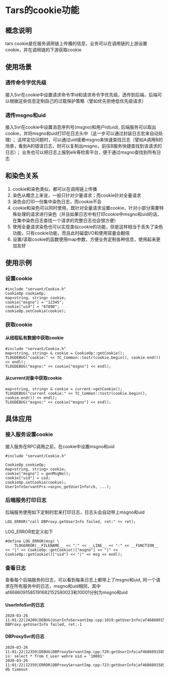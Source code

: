 # Tars的cookie功能

## 概念说明

tars cookie是在服务调用链上传播的信息，业务可以在调用链的上游设置cookie，并在调用链的下游获取cookie

## 使用场景

### 透传命令字优先级

接入Svr在cookie中设置请求命令字id和请求命令字优先级，透传到后端，后端可以根据这些信息定制自己的过载保护策略（譬如优先拒绝低优先级请求）

### 透传msgno和uid

接入Svr在cookie中设置消息序列号(msgno)和用户id(uid), 后端服务可以取出cookie，并将msgno和uid打印在日志头中（这一步可以通过封装日志宏来自动处理）；
这样定位问题时，可以通过uid或者msgno来快速查找日志（譬如A调用B的场景，看到A的错误日志，则可以复制出msgno，前往B服务快捷查找到该请求的日志）；
业务也可以把日志上报到elk等检索平台，便于通过msgno查找到所有日志

## 和染色关系
1. cookie和染色类似，都可以在调用链上传播
2. 染色从概念上来说，一般只针对少量请求；而cookie针对全量请求
3. 染色会打印一份集中染色日志，而cookie不会
4. cookie和染色可以同时使用，既针对全量请求设置cookie，针对小部分需要特殊处理的请求进行染色（并且如果日志中有打印cookie中msgno和uid的话，在集中染色日志查找一个请求的完整日志也会很方便）
5. 使用全量请求染色也可以实现类似cookie的功能，但是这样相当于丢失了染色功能，只有cookie功能，而且此时磁盘I/O和使用容量会翻倍
6. 设置/读取cookie的函数使用map参数，方便业务定制各种信息，使用起来更加友好

## 使用示例
### 设置cookie
```text
#include "servant/Cookie.h"
CookieOp cookieOp;
map<string, string> cookie;
cookie["msgno"] = "12345";
cookie["uid"] = "67890";
cookieOp.setCookie(cookie);
```
### 获取cookie
#### 从线程私有数据中获取cookie
```text
#include "servant/Cookie.h"
map<string, string> & cookie = CookieOp::getCookie();
TLOGDEBUG("cookie:" << TC_Common::tostr(cookie.begin(), cookie.end()) << endl);
TLOGDEBUG("msgno:" << cookie["msgno"] << endl);
```
#### 从current对象中获取cookie
```text
map<string, string> & cookie = current->getCookie();
TLOGDEBUG("current cookie:" << TC_Common::tostr(cookie.begin(), cookie.end()) << endl);
TLOGDEBUG("msgno:" << cookie["msgno"] << endl);
```


## 具体应用
### 接入服务设置cookie
接入服务在RPC调用之前，在cookie中设置msgno和uid
```text
#include "servant/Cookie.h"

CookieOp cookieOp;
map<string, string> cookie;
cookie["msgno"] = genMsgNo();
cookie["uid"] = uid;
cookieOp.setCookie(cookie);
UserInfoServantPrx->async_getUserInfo(cb, ...); 
```


### 后端服务打印日志
后端服务使用如下定制的宏来打印日志，日志头会自动带上msgno和uid
```text
LOG_ERROR("call DBProxy.getUserInfo failed, ret:" << ret);
```

LOG_ERROR宏定义如下
```text
#define LOG_ERROR(msg) \
    TLOGERROR(__FILENAME__ << ":" << __LINE__ << ":" << __FUNCTION__ << "|" << CookieOp::getCookie()["msgno"] << "|" << CookieOp::getCookie()["uid"] << "|" << msg << endl);
```


### 查看日志
查看每个后端服务的日志，可以看到每条日志上都带上了msgno和uid, 同一个请求在所有服务中的日志，msgno和uid相同，其中af4686091585191682152580023和10001分别为msgno和uid
#### UserInfoSvr的日志
```text
2020-03-26 11:01:22|24209|DEBUG|UserInfoServantImp.cpp:1019:getUserInfo|af4686091585191682152580023|10001|call DBProxy.getUserInfo failed, ret:-1
```

#### DBProxySvr的日志
```text
2020-03-26 11:01:22|12359|DEBUG|DBProxyServantImp.cpp:720:getUserInfo|af4686091585191682152580023|10001|sql is: select * from t_user wehre uid = '10001'
2020-03-26 11:01:22|12359|ERROR|DBProxyServantImp.cpp:723:getUserInfo|af4686091585191682152580023|10001|access db timeout
```

